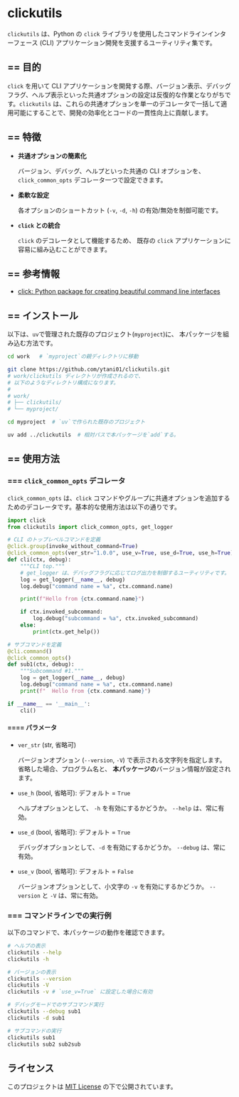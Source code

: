 # clickutils

`clickutils` は、Python の `click` ライブラリを使用したコマンドラインインターフェース (CLI) アプリケーション開発を支援するユーティリティ集です。


## == 目的

`click` を用いて CLI アプリケーションを開発する際、バージョン表示、デバッグフラグ、ヘルプ表示といった共通オプションの設定は反復的な作業となりがちです。`clickutils` は、これらの共通オプションを単一のデコレータで一括して適用可能にすることで、開発の効率化とコードの一貫性向上に貢献します。


## == 特徴

- **共通オプションの簡素化**

  バージョン、デバッグ、ヘルプといった共通の CLI オプションを、
  `click_common_opts` デコレータ一つで設定できます。

- **柔軟な設定**

  各オプションのショートカット (`-v`, `-d`, `-h`) の有効/無効を制御可能です。

- **`click` との統合**

  `click` のデコレータとして機能するため、
  既存の `click` アプリケーションに容易に組み込むことができます。


## == 参考情報

- [click: Python package for creating beautiful command line interfaces](https://github.com/pallets/click)


## == インストール

以下は、`uv`で管理された既存のプロジェクト(`myproject`)に、
本パッケージを組み込む方法です。

```bash
cd work   # `myproject`の親ディレクトリに移動

git clone https://github.com/ytani01/clickutils.git
# work/clickutils ディレクトリが作成されるので、
# 以下のようなディレクトリ構成になります。
# 
# work/
# ├── clickutils/
# └── myproject/

cd myproject  # `uv`で作られた既存のプロジェクト

uv add ../clickutils  # 相対パスで本パッケージを`add`する。
```


## == 使用方法

### === `click_common_opts` デコレータ

`click_common_opts` は、`click` コマンドやグループに共通オプションを追加するためのデコレータです。基本的な使用方法は以下の通りです。

```python
import click
from clickutils import click_common_opts, get_logger

# CLI のトップレベルコマンドを定義
@click.group(invoke_without_command=True)
@click_common_opts(ver_str="1.0.0", use_v=True, use_d=True, use_h=True)
def cli(ctx, debug):
    """CLI top."""
    # get_logger は、デバッグフラグに応じてログ出力を制御するユーティリティです。
    log = get_logger(__name__, debug)
    log.debug("command name = %a", ctx.command.name)

    print(f"Hello from {ctx.command.name}")

    if ctx.invoked_subcommand:
        log.debug("subcommand = %a", ctx.invoked_subcommand)
    else:
        print(ctx.get_help())

# サブコマンドを定義
@cli.command()
@click_common_opts()
def sub1(ctx, debug):
    """Subcommand #1."""
    log = get_logger(__name__, debug)
    log.debug("command name = %a", ctx.command.name)
    print(f"  Hello from {ctx.command.name}")

if __name__ == '__main__':
    cli()
```

#### ==== パラメータ

- `ver_str` (str, 省略可)

  バージョンオプション (`--version`, `-V`) で表示される文字列を指定します。
  省略した場合、プログラム名と、
  **本パッケージの**バージョン情報が設定されます。

- `use_h` (bool, 省略可): デフォルト = `True`

  ヘルプオプションとして、 `-h` を有効にするかどうか。
  `--help` は、常に有効。

- `use_d` (bool, 省略可): デフォルト = `True`

  デバッグオプションとして、`-d` を有効にするかどうか。
  `--debug` は、常に有効。

- `use_v` (bool, 省略可): デフォルト = `False`

  バージョンオプションとして、小文字の `-v` を有効にするかどうか。
  `--version` と `-V` は、常に有効。


### === コマンドラインでの実行例

以下のコマンドで、本パッケージの動作を確認できます。

```bash
# ヘルプの表示
clickutils --help
clickutils -h

# バージョンの表示
clickutils --version
clickutils -V
clickutils -v # `use_v=True` に設定した場合に有効

# デバッグモードでのサブコマンド実行
clickutils --debug sub1
clickutils -d sub1

# サブコマンドの実行
clickutils sub1
clickutils sub2 sub2sub
```


## ライセンス

このプロジェクトは [MIT License](LICENCE) の下で公開されています。
